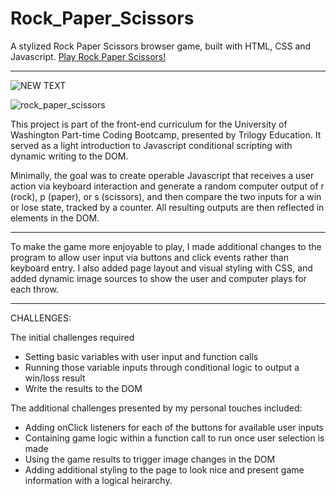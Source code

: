 # Rock_Paper_Scissors
A stylized Rock Paper Scissors browser game, built with HTML, CSS and Javascript. [Play Rock Paper Scissors!](https://futurethang.github.io/Rock_Paper_Scissors/#)

-----

![NEW TEXT](https://user-images.githubusercontent.com/17099707/49615461-7a5fa580-f962-11e8-94b9-8c10db7bcf72.png)


![rock_paper_scissors](https://user-images.githubusercontent.com/17099707/45703077-2f36b300-bb28-11e8-9868-da563900559e.png)


This project is part of the front-end curriculum for the University of Washington Part-time Coding Bootcamp, presented by Trilogy Education. It served as a light introduction to Javascript conditional scripting with dynamic writing to the DOM. 

Minimally, the goal was to create operable Javascript that receives a user action via keyboard interaction and generate a random computer output of r (rock), p (paper), or s (scissors), and then compare the two inputs for a win or lose state, tracked by a counter. All resulting outputs are then reflected in elements in the DOM.

------

To make the game more enjoyable to play, I made additional changes to the program to allow user input via buttons and click events rather than keyboard entry. I also added page layout and visual styling with CSS, and added dynamic image sources to show the user and computer plays for each throw. 


------

CHALLENGES: 

The initial challenges required 
* Setting basic variables with user input and function calls
* Running those variable inputs through conditional logic to output a win/loss result
* Write the results to the DOM

The additional challenges presented by my personal touches included:
* Adding onClick listeners for each of the buttons for available user inputs
* Containing game logic within a function call to run once user selection is made
* Using the game results to trigger image changes in the DOM
* Adding additional styling to the page to look nice and present game information with a logical heirarchy.
